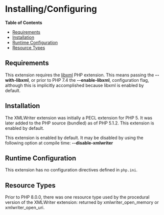 Installing/Configuring
======================

**Table of Contents**

-   [Requirements](/xmlwriter/setup.html#Requirements)
-   [Installation](/xmlwriter/setup.html#Installation)
-   [Runtime
    Configuration](/xmlwriter/setup.html#Runtime%20Configuration)
-   [Resource Types](/xmlwriter/setup.html#Resource%20Types)

Requirements
------------

This extension requires the
<a href="/book/libxml.html" class="link">libxml</a> PHP extension. This
means passing the **--with-libxml**, or prior to PHP 7.4 the
**--enable-libxml**, configuration flag, although this is implicitly
accomplished because libxml is enabled by default.

Installation
------------

The XMLWriter extension was initially a PECL extension for PHP 5. It was
later added to the PHP source (bundled) as of PHP 5.1.2. This extension
is enabled by default.

This extension is enabled by default. It may be disabled by using the
following option at compile time: **--disable-xmlwriter**

Runtime Configuration
---------------------

This extension has no configuration directives defined in `php.ini`.

Resource Types
--------------

Prior to PHP 8.0.0, there was one resource type used by the procedural
version of the XMLWriter extension: returned by <span
class="function">xmlwriter\_open\_memory</span> or <span
class="function">xmlwriter\_open\_uri</span>.
